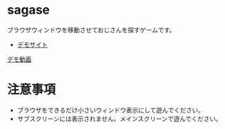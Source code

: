 # sagase

ブラウザウィンドウを移動させておじさんを探すゲームです。
- [デモサイト](asa-to.github.io/sagase/)

[デモ動画](https://github.com/Asa-to/sagase/assets/46988205/a91985d6-02e9-44fb-9692-2a44ea8a0b36)

# 注意事項

- ブラウザをできるだけ小さいウィンドウ表示にして遊んでください。
- サブスクリーンには表示されません。メインスクリーンで遊んでください。
